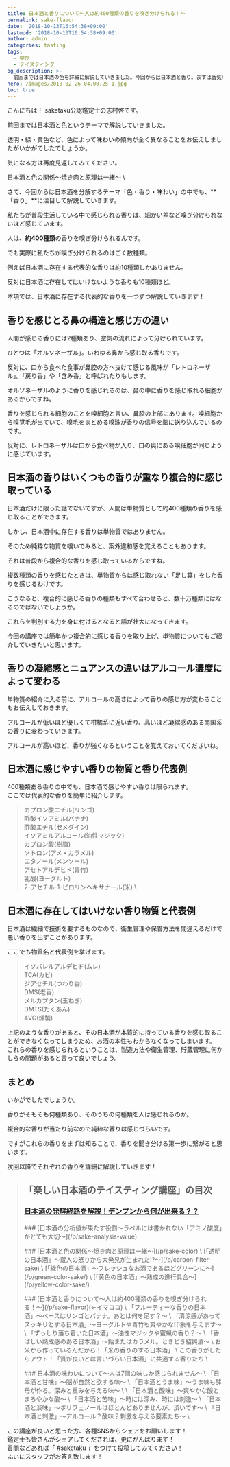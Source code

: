 ```yaml
---
title: 日本酒と香りについて〜人は約400種類の香りを嗅ぎ分けられる！〜
permalink: sake-flavor
date: '2018-10-13T16:54:38+09:00'
lastmod: '2018-10-13T16:54:38+09:00'
author: admin
categories: tasting
tags:
  - 学び
  - テイスティング
og_description: >-
  前回までは日本酒の色を詳細に解説していきました。今回からは日本酒と香り。まずは香気成分を感じる鼻の構造とにおいを感じる原理について概要を解説しました。人が感じる香りには2種類。鼻から感じるオルソネーザルと風味を指すレトロネーザルがあります。人は400種類の香りを取れますが、実際に日本酒中に感じやすい香りはわずか10種類。反対に存在しては行けない香りも10種類ほど存在しています。香りの凝縮感はアルコール濃度の高低によって変わるため、リンゴの香りも変化するのです。低ければ柑橘系。高ければ南国系のフルーツに変わりますよ！分かるようになると楽しいテイスティングです。
hero: /images/2018-02-26-04.00.25-1.jpg
toc: true
---
```

こんにちは！
saketaku公認鑑定士の志村啓です。

前回までは日本酒と色というテーマで解説していきました。

透明・緑・黄色など、色によって味わいの傾向が全く異なることをお伝えしましたがいかがでしたでしょうか。

気になる方は再度見返してみてください。

[日本酒と色の関係〜焼き肉と原理は一緒〜](/p/sake-color) \

さて、今回からは日本酒を分解するテーマ「色・香り・味わい」の中でも、**「香り」**に注目して解説していきます。

私たちが普段生活している中で感じられる香りは、細かい差など嗅ぎ分けられないほど感じています。

人は、**約400種類**の香りを嗅ぎ分けられるんです。

でも実際に私たちが嗅ぎ分けられるのはごく数種類。

例えば日本酒に存在する代表的な香りは約10種類しかありません。

反対に日本酒に存在してはいけないような香りも10種類ほど。

本項では、日本酒に存在する代表的な香りを一つずつ解説していきます！

## 香りを感じとる鼻の構造と感じ方の違い

人間が感じる香りには2種類あり、空気の流れによって分けられています。

ひとつは「オルソネーザル」。いわゆる鼻から感じ取る香りです。

反対に、口から食べた食事が鼻腔の方へ抜けて感じる風味が「レトロネーザル」。「戻り香」や「含み香」と呼ばれたりもします。

オルソネーザルのように香りを感じれるのは、鼻の中に香りを感じ取れる細胞があるからですね。

香りを感じられる細胞のことを嗅細胞と言い、鼻腔の上部にあります。嗅細胞から嗅覚毛が出ていて、嗅毛をまとめる嗅珠が香りの信号を脳に送り込んでいるのです。

反対に、レトロネーザルは口から食べ物が入り、口の奥にある嗅細胞が同じように感じています。

## 日本酒の香りはいくつもの香りが重なり複合的に感じ取っている

日本酒だけに限った話でないですが、人間は単物質として約400種類の香りを感じ取ることができます。

しかし、日本酒中に存在する香りは単物質ではありません。

そのため純粋な物質を嗅いでみると、案外違和感を覚えることもあります。

それは普段から複合的な香りを感じ取っているからですね。

複数種類の香りを感じたときは、単物質からは感じ取れない「足し算」をした香りを感じるわけです。

こうなると、複合的に感じる香りの種類もすべて合わせると、数十万種類にはなるのではないでしょうか。

これらを判別する力を身に付けるとなると話が壮大になってきます。

今回の講座では簡単かつ複合的に感じる香りを取り上げ、単物質についてもご紹介していきたいと思います。

## 香りの凝縮感とニュアンスの違いはアルコール濃度によって変わる

単物質の紹介に入る前に、アルコールの高さによって香りの感じ方が変わることもお伝えしておきます。

アルコールが低いほど優しくて柑橘系に近い香り、高いほど凝縮感のある南国系の香りに変わっていきます。

アルコールが高いほど、香りが強くなるということを覚えておいてくださいね。

## 日本酒に感じやすい香りの物質と香り代表例

400種類ある香りの中でも、日本酒で感じやすい香りは限られます。  \
ここでは代表的な香りを簡単に紹介します。

>カプロン酸エチル(リンゴ)  \
>酢酸イソアミル(バナナ)  \
>酢酸エチル(セメダイン)  \
>イソアミルアルコール(油性マジック)  \
>カプロン酸(樹脂)  \
>ソトロン(アメ・カラメル)  \
>エタノール(メンソール)  \
>アセトアルデヒド(青竹)  \
>乳酸(ヨーグルト)  \
>2-アセチル-1-ピロリンヘキサナール(米)  \

## 日本酒に存在してはいけない香り物質と代表例

日本酒は繊細で技術を要するものなので、衛生管理や保管方法を間違えるだけで悪い香りを出すことがあります。

ここでも物質名と代表例を挙げます。

>イソバレルアルデヒド(ムレ)  \
>TCA(カビ)  \
>ジアセチル(つわり香)  \
>DMS(老香)  \
>メルカプタン(玉ねぎ)  \
>DMTS(たくあん)  \
>4VG(燻製)

上記のような香りがあると、その日本酒が本質的に持っている香りを感じ取ることができなくなってしまうため、お酒の本性もわからなくなってしまいます。  \
これらの香りを感じられるということは、製造方法や衛生管理、貯蔵管理に何かしらの問題があると言って良いでしょう。

## まとめ

いかがでしたでしょうか。

香りがそもそも何種類あり、そのうちの何種類を人は感じれるのか。

複合的な香りが当たり前なので純粋な香りは感じづらいです。

ですがこれらの香りをまずは知ることで、香りを聞き分ける第一歩に繋がると思います。

次回以降でそれぞれの香りを詳細に解説していきます！


> ## 「楽しい日本酒のテイスティング講座」の目次
> ### [日本酒の発酵経路を解説！デンプンから何が出来る？？](/p/alcohol-fermentation/)
><p><p/>
> ### [日本酒の分析値が果たす役割〜ラベルには書かれない「アミノ酸度」がとても大切〜](/p/sake-analysis-value)
><p><p/>
> ### [日本酒と色の関係〜焼き肉と原理は一緒〜](/p/sake-color) \
> [「透明の日本酒」〜蔵人の怒りから大発見が生まれた!?〜](/p/carbon-filter-sake) \
> [「緑色の日本酒」〜フレッシュなお酒であるほどグリーンに〜](/p/green-color-sake/) \
> [「黄色の日本酒」〜熟成の進行具合〜](/p/yellow-color-sake/)
><p><p/>
> ### [日本酒と香りについて〜人は約400種類の香りを嗅ぎ分けられる！〜](/p/sake-flavor)(←イマココ)  \
> 「フルーティーな香りの日本酒」〜ベースはリンゴとバナナ。あとは何を足す？〜 \
> 「清涼感があってスッキリとする日本酒」〜ヨーグルトや青竹も爽やかな印象を与えます〜 \
> 「ずっしり落ち着いた日本酒」〜油性マジックや蜜蝋の香り？〜 \
> 「香ばしい熟成感のある日本酒」〜飴またはカラメル。ときどき紹興酒〜 \
> お米から作っているんだから！「米の香りのする日本酒」 \
> この香りがしたらアウト！「質が良いとは言いづらい日本酒」に共通する香りたち \
><p><p/>
> ### 日本酒の味わいについて〜人は7個の味しか感じられません〜 \
> 「日本酒と甘味」〜脳が自然と欲する味〜 \
> 「日本酒とうま味」〜うま味も酵母が作る。深みと重みを与える味〜 \ \
> 「日本酒と酸味」〜爽やかな酸とまろやかな酸〜 \
> 「日本酒と苦味」〜時には深み、時には刺激〜 \
> 「日本酒と渋味」〜ポリフェノールはほとんどありませんが、渋いです〜 \
> 「日本酒と刺激」〜アルコール？酸味？刺激を与える要素たち〜 \
この講座が良いと思った方、各種SNSからシェアをお願いします！ \
鑑定士も皆さんがシェアしてくだされば、更にがんばります！ \
質問などあれば「 #saketaku 」をつけて投稿してみてください！ \
ふいにスタッフがお答え致します！
